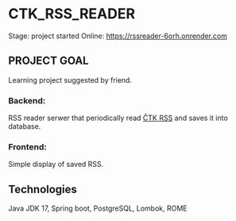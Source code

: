 # CTK_RSS_READER
Stage: project started
Online: https://rssreader-6orh.onrender.com
## PROJECT GOAL
Learning project suggested by friend.
### Backend: 
RSS reader serwer that periodically read [ČTK RSS](https://www.ceskenoviny.cz/sluzby/rss/zpravy.php) and saves it into database.
### Frontend: 
Simple display of saved RSS.
## Technologies
Java JDK 17, Spring boot, PostgreSQL, Lombok, ROME
